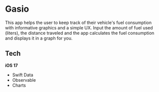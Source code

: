 # Gasio
This app helps the user to keep track of their vehicle's fuel consumption with informative graphics and a simple UX. Input the amount of fuel used (liters), the distance traveled and the app calculates the fuel consumption and displays it in a graph for you.

## Tech
**iOS 17**
- Swift Data
- Observable
- Charts
